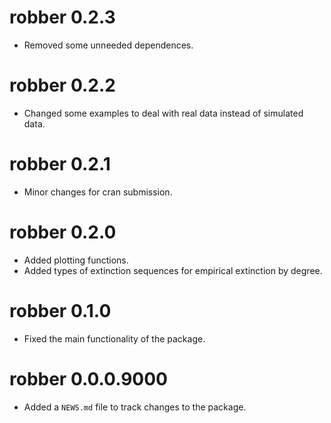 # robber 0.2.3
* Removed some unneeded dependences.

# robber 0.2.2
* Changed some examples to deal with real data instead of simulated data.

# robber 0.2.1
* Minor changes for cran submission.

# robber 0.2.0

* Added plotting functions.
* Added types of extinction sequences for empirical extinction by degree.
  
# robber 0.1.0
 
* Fixed the main functionality of the package.

# robber 0.0.0.9000

* Added a `NEWS.md` file to track changes to the package.
